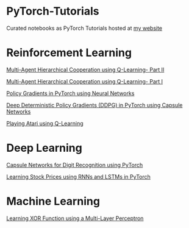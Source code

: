 # PyTorch-Tutorials
Curated notebooks as PyTorch Tutorials hosted at [my website](https://karush17.github.io/tutorials/)

__Reinforcement Learning__
======
[Multi-Agent Hierarchical Cooperation using Q-Learning- Part II](https://github.com/karush17/PyTorch-Tutorials/blob/master/Tutorials/Reinforcement%20Learning/2516_project.ipynb)

[Multi-Agent Hierarchical Cooperation using Q-Learning- Part I](https://nbviewer.jupyter.org/github/karush17/PyTorch-Tutorials/blob/master/Tutorials/Reinforcement%20Learning/HRL_Q.ipynb)

[Policy Gradients in PyTorch using Neural Networks](https://nbviewer.jupyter.org/github/karush17/PyTorch-Tutorials/blob/master/Tutorials/Reinforcement%20Learning/DDPG_ANN.ipynb)

[Deep Deterministic Policy Gradients (DDPG) in PyTorch using Capsule Networks](https://nbviewer.jupyter.org/github/karush17/PyTorch-Tutorials/blob/master/Tutorials/Reinforcement%20Learning/DDPG_CapsNet.ipynb)

[Playing Atari using Q-Learning](https://github.com/karush17/PyTorch-Tutorials/blob/master/Tutorials/Reinforcement%20Learning/DQN_atari.ipynb)

__Deep Learning__
======
[Capsule Networks for Digit Recognition using PyTorch](https://nbviewer.jupyter.org/github/karush17/PyTorch-Tutorials/blob/master/Tutorials/Deep%20Learning/CapsNet_MNIST.ipynb)

[Learning Stock Prices using RNNs and LSTMs in PyTorch](https://nbviewer.jupyter.org/github/karush17/PyTorch-Tutorials/blob/master/Tutorials/Deep%20Learning/StockPricePrediction.ipynb)


__Machine Learning__
======
[Learning XOR Function using a Multi-Layer Perceptron](https://nbviewer.jupyter.org/github/karush17/PyTorch-Tutorials/blob/master/Tutorials/Machine%20Learning/XOR_NN.ipynb) 


